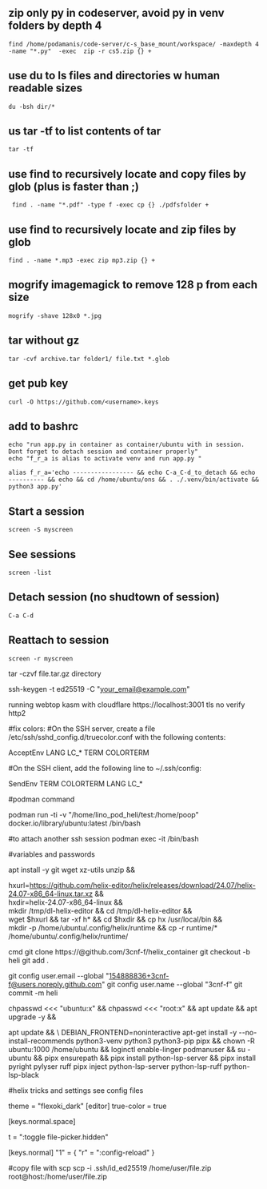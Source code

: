 ## zip only py in codeserver, avoid py in venv folders by depth 4
```
find /home/podamanis/code-server/c-s_base_mount/workspace/ -maxdepth 4 -name "*.py"  -exec  zip -r cs5.zip {} +
```

## use du to ls files and directories w human readable sizes
```
du -bsh dir/*
```

## us tar -tf to list contents of tar 
```
tar -tf
```

## use find to recursively locate and copy files by glob (plus is faster than \;)
```
 find . -name "*.pdf" -type f -exec cp {} ./pdfsfolder +
```

## use find to recursively locate and zip files by glob
```
find . -name *.mp3 -exec zip mp3.zip {} +
```

## mogrify imagemagick to remove 128 p from each size
```
mogrify -shave 128x0 *.jpg
```


## tar without gz
```
tar -cvf archive.tar folder1/ file.txt *.glob
```

## get pub key
```
curl -O https://github.com/<username>.keys
```
## add to bashrc

```
echo "run app.py in container as container/ubuntu with in session. Dont forget to detach session and container properly"
echo "f_r_a is alias to activate venv and run app.py "

alias f_r_a='echo ----------------- && echo C-a_C-d_to_detach && echo ---------- && echo && cd /home/ubuntu/ons && . ./.venv/bin/activate && python3 app.py'

```
## Start a session 

```
screen -S myscreen 
```

## See sessions

```
screen -list
```

## Detach session (no shudtown of session) 

```
C-a C-d
```

## Reattach to session

```
screen -r myscreen 
```

tar -czvf file.tar.gz directory

ssh-keygen -t ed25519 -C "your_email@example.com"

running webtop kasm with cloudflare
https://localhost:3001
tls no verify
http2


#fix colors: #On the SSH server, create a file /etc/ssh/sshd_config.d/truecolor.conf with the following contents:

AcceptEnv LANG LC_* TERM COLORTERM

#On the SSH client, add the following line to ~/.ssh/config:

SendEnv TERM COLORTERM LANG LC_*

#podman command

podman run -ti -v "/home/lino_pod_heli/test:/home/poop" docker.io/library/ubuntu:latest /bin/bash

#to attach another ssh session podman exec -it /bin/bash

#variables and passwords

apt install -y git wget xz-utils unzip  &&

hxurl=https://github.com/helix-editor/helix/releases/download/24.07/helix-24.07-x86_64-linux.tar.xz && \
hxdir=helix-24.07-x86_64-linux &&  \
mkdir /tmp/dl-helix-editor && cd /tmp/dl-helix-editor && \
wget $hxurl && tar -xf h* && cd $hxdir && cp hx /usr/local/bin && \
mkdir -p /home/ubuntu/.config/helix/runtime && cp -r runtime/* /home/ubuntu/.config/helix/runtime/ 

cmd git clone https://@github.com/3cnf-f/helix_container git checkout -b heli git add .

git config user.email --global "154888836+3cnf-f@users.noreply.github.com" git config user.name --global "3cnf-f" git commit -m heli

chpasswd <<< "ubuntu:x" &&
chpasswd <<< "root:x" &&
apt update && apt upgrade -y &&



apt update && \ DEBIAN_FRONTEND=noninteractive apt-get install -y --no-install-recommends python3-venv python3 python3-pip pipx &&
chown -R ubuntu:1000 /home/ubuntu &&
loginctl enable-linger podmanuser &&
su - ubuntu &&
pipx ensurepath &&
pipx install python-lsp-server &&
pipx install pyright pylyser ruff pipx inject python-lsp-server python-lsp-ruff python-lsp-black

#helix tricks and settings
see config files

theme = "flexoki_dark" [editor] true-color = true

[keys.normal.space]

t = ":toggle file-picker.hidden"

[keys.normal] "1" = { "r" = ":config-reload" }



#copy file with scp scp -i .ssh/id_ed25519 /home/user/file.zip root@host:/home/user/file.zip
